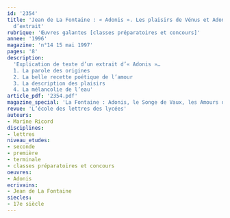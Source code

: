 ```yaml
---
id: '2354'
title: 'Jean de La Fontaine : « Adonis ». Les plaisirs de Vénus et Adonis. Étude
  d’extrait'
rubrique: 'Œuvres galantes [classes préparatoires et concours]'
annee: '1996'
magazine: 'n°14 15 mai 1997'
pages: '8'
description: 
  'Explication de texte d’un extrait d’« Adonis »…
  1. La parole des origines
  2. La belle recette poétique de l’amour
  3. La description des plaisirs
  4. La mélancolie de l’eau'
article_pdf: '2354.pdf'
magazine_special: 'La Fontaine : Adonis, le Songe de Vaux, les Amours de Psyché'
revue: 'L’école des lettres des lycées'
auteurs:
- Marine Ricord
disciplines:
- lettres
niveau_etudes:
- seconde
- première
- terminale
- classes préparatoires et concours
oeuvres:
- Adonis
ecrivains:
- Jean de La Fontaine
siecles:
- 17e siècle
---
```

